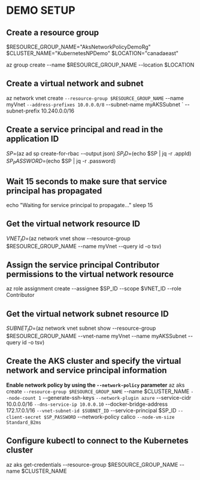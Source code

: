 # DEMO SETUP

## Create a resource group
$RESOURCE_GROUP_NAME="AksNetworkPolicyDemoRg"
$CLUSTER_NAME="KubernetesNPDemo"
$LOCATION="canadaeast"

az group create --name $RESOURCE_GROUP_NAME --location $LOCATION

## Create a virtual network and subnet
az network vnet create `
    --resource-group $RESOURCE_GROUP_NAME `
    --name myVnet `
    --address-prefixes 10.0.0.0/8 `
    --subnet-name myAKSSubnet `
    --subnet-prefix 10.240.0.0/16

## Create a service principal and read in the application ID
$SP=$(az ad sp create-for-rbac --output json)
$SP_ID=$(echo $SP | jq -r .appId)
$SP_PASSWORD=$(echo $SP | jq -r .password)

## Wait 15 seconds to make sure that service principal has propagated
echo "Waiting for service principal to propagate..."
sleep 15

## Get the virtual network resource ID
$VNET_ID=$(az network vnet show --resource-group $RESOURCE_GROUP_NAME --name myVnet --query id -o tsv)

## Assign the service principal Contributor permissions to the virtual network resource
az role assignment create --assignee $SP_ID --scope $VNET_ID --role Contributor

## Get the virtual network subnet resource ID
$SUBNET_ID=$(az network vnet subnet show --resource-group $RESOURCE_GROUP_NAME --vnet-name myVnet --name myAKSSubnet --query id -o tsv)

## Create the AKS cluster and specify the virtual network and service principal information
**Enable network policy by using the `--network-policy` parameter**
az aks create `
    --resource-group $RESOURCE_GROUP_NAME `
    --name $CLUSTER_NAME `
    --node-count 1 `
    --generate-ssh-keys `
    --network-plugin azure `
    --service-cidr 10.0.0.0/16 `
    --dns-service-ip 10.0.0.10 `
    --docker-bridge-address 172.17.0.1/16 `
    --vnet-subnet-id $SUBNET_ID `
    --service-principal $SP_ID `
    --client-secret $SP_PASSWORD `
    --network-policy calico `
    --node-vm-size Standard_B2ms `

## Configure kubectl to connect to the Kubernetes cluster 
az aks get-credentials --resource-group $RESOURCE_GROUP_NAME --name $CLUSTER_NAME
